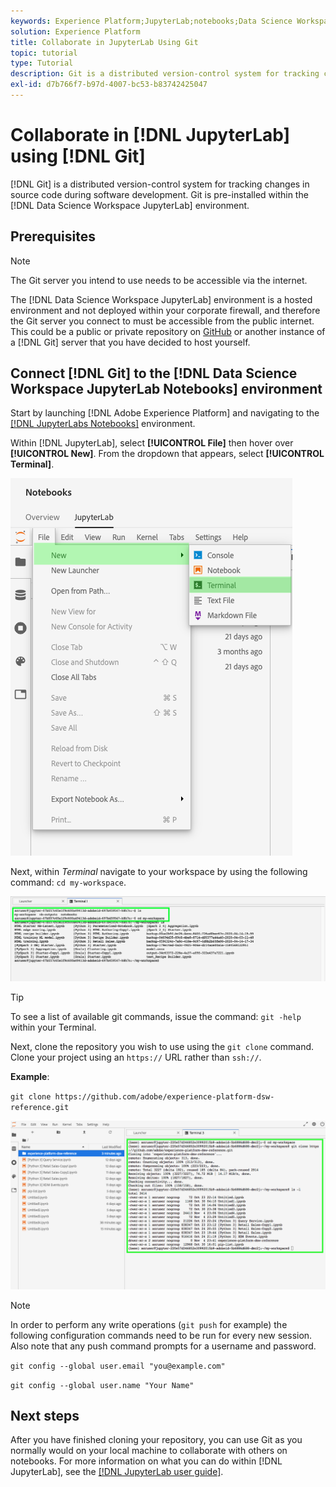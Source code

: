 ```yaml
---
keywords: Experience Platform;JupyterLab;notebooks;Data Science Workspace;popular topics;Git;Github
solution: Experience Platform
title: Collaborate in JupyterLab Using Git
topic: tutorial
type: Tutorial
description: Git is a distributed version-control system for tracking changes in source code during software development. Git is pre-installed within the Data Science Workspace JupyterLab environment.
exl-id: d7b766f7-b97d-4007-bc53-b83742425047
---
```

# Collaborate in [!DNL JupyterLab] using [!DNL Git]

[!DNL Git] is a distributed version-control system for tracking changes in source code during software development. Git is pre-installed within the [!DNL Data Science Workspace JupyterLab] environment.

## Prerequisites

>[!NOTE]
>
> The Git server you intend to use needs to be accessible via the internet.

The [!DNL Data Science Workspace JupyterLab] environment is a hosted environment and not deployed within your corporate firewall, and therefore the Git server you connect to must be accessible from the public internet. This could be a public or private repository on [GitHub](https://github.com/) or another instance of a [!DNL Git] server that you have decided to host yourself.

## Connect [!DNL Git] to the [!DNL Data Science Workspace JupyterLab Notebooks] environment

Start by launching [!DNL Adobe Experience Platform] and navigating to the [[!DNL JupyterLabs Notebooks]](https://platform.adobe.com/notebooks/jupyterLab) environment.

Within [!DNL JupyterLab], select **[!UICONTROL File]** then hover over **[!UICONTROL New]**. From the dropdown that appears, select **[!UICONTROL Terminal]**.

![JupyterLab Nav](../images/jupyterlab/tutorials/open-terminal.png)

Next, within *Terminal* navigate to your workspace by using the following command: `cd my-workspace`. 

![cd workspace](../images/jupyterlab/tutorials/find-workspace.png)

>[!TIP]
>
> To see a list of available git commands, issue the command: `git -help` within your Terminal.

Next, clone the repository you wish to use using the `git clone` command. Clone your project using an `https://` URL rather than `ssh://`.

**Example**:

`git clone https://github.com/adobe/experience-platform-dsw-reference.git`

![clone](../images/jupyterlab/tutorials/git-collaboration.png)

>[!NOTE]
>
> In order to perform any write operations (`git push` for example) the following configuration commands need to be run for every new session. Also note that any push command prompts for a username and password.
>
>`git config --global user.email "you@example.com"`
>
>`git config --global user.name "Your Name"`

## Next steps

After you have finished cloning your repository, you can use Git as you normally would on your local machine to collaborate with others on notebooks. For more information on what you can do within [!DNL JupyterLab], see the [[!DNL JupyterLab user guide]](./overview.md).
